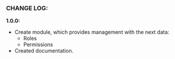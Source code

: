 ### CHANGE LOG:

**1.0.0:**
- Create module, which provides management with the next data:
    - Roles
    - Permissions
- Created documentation.
